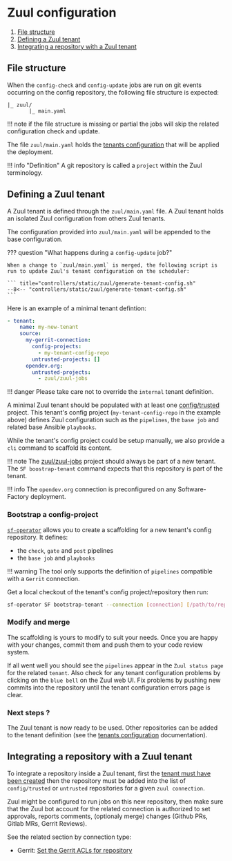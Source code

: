 # Zuul configuration


1. [File structure](#file-structure)
1. [Defining a Zuul tenant](#defining-a-zuul-tenant)
1. [Integrating a repository with a Zuul tenant](#integrating-a-repository-with-a-zuul-tenant)

## File structure

When the `config-check` and `config-update` jobs are run on git events occurring on the config repository, the following file structure is expected:

```
|_ zuul/
       |_ main.yaml
```

!!! note
    if the file structure is missing or partial the jobs will skip the related configuration check and update.

The file `zuul/main.yaml` holds the [tenants configuration](https://zuul-ci.org/docs/zuul/latest/tenants.html) that will be applied the deployment.

!!! info "Definition"
    A git repository is called a `project` within the Zuul terminology.

## Defining a Zuul tenant

A Zuul tenant is defined through the `zuul/main.yaml` file. A Zuul tenant holds an isolated Zuul configuration from others Zuul tenants.

The configuration provided into `zuul/main.yaml` will be appended to the base configuration.

??? question "What happens during a `config-update` job?"

    When a change to `zuul/main.yaml` is merged, the following script is run to update Zuul's tenant configuration on the scheduler:

    ``` title="controllers/static/zuul/generate-tenant-config.sh"
    --8<-- "controllers/static/zuul/generate-tenant-config.sh"
    ```

Here is an example of a minimal tenant defintion:

```yaml
- tenant:
    name: my-new-tenant
    source:
      my-gerrit-connection:
        config-projects:
          - my-tenant-config-repo
        untrusted-projects: []
      opendev.org:
        untrusted-projects:
          - zuul/zuul-jobs
```

!!! danger
    Please take care not to override the `internal` tenant definition.

A minimal Zuul tenant should be populated with at least one [config/trusted](https://zuul-ci.org/docs/zuul/latest/tenants.html#attr-tenant.config-projects) project.
This tenant's config project (`my-tenant-config-repo` in the example above) defines Zuul configuration such as the `pipelines`, the `base job` and related base Ansible `playbooks`.

While the tenant's config project could be setup manually, we also provide a `cli` command to scaffold its content.

!!! note 
    The [zuul/zuul-jobs](https://zuul-ci.org/docs/zuul-jobs/latest/) project should always be part of a new tenant. The `SF boostrap-tenant` command expects that
    this repository is part of the tenant.

!!! info
    The `opendev.org` connection is preconfigured on any Software-Factory deployment.

### Bootstrap a config-project

[`sf-operator`](./../reference/cli/index.md#bootstrap-tenant) allows you to create a scaffolding for a new tenant's config repository. It defines:

* the `check`, `gate` and `post` pipelines
* the `base job` and `playbooks`

!!! warning
    The tool only supports the definition of `pipelines` compatible with a `Gerrit` connection.

Get a local checkout of the tenant's config project/repository then run:

```sh
sf-operator SF bootstrap-tenant --connection [connection] [/path/to/repository]
```

### Modify and merge

The scaffolding is yours to modify to suit your needs. Once you are happy with your changes, commit them and push them to your code review system.

If all went well you should see the `pipelines` appear in the `Zuul status page` for the related `tenant`. Also check for any tenant configuration problems by clicking on the `blue bell` on the Zuul web UI. Fix problems by pushing new commits into the repository until the tenant configuration errors page is clear.

### Next steps ?

The Zuul tenant is now ready to be used. Other repositories can be added to the tenant definition (see the [tenants configuration](https://zuul-ci.org/docs/zuul/latest/tenants.html) documentation).

## Integrating a repository with a Zuul tenant

To integrate a repository inside a Zuul tenant, first the [tenant must have been created](#defining-a-zuul-tenant) then the repository must be added into the list of `config/trusted` or `untrusted` repositories for a given `zuul connection`.

Zuul might be configured to run jobs on this new repository, then make sure that the
Zuul bot account for the related connection is authorized to set approvals, reports comments, (optionaly merge) changes (Github PRs, Gitlab MRs, Gerrit Reviews).

See the related section by connection type:

- Gerrit: [Set the Gerrit ACLs for repository](../deployment/config_repository.md#repository-acls-and-labels)